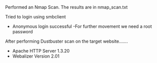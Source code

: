 Performed an Nmap Scan. The results are in nmap_scan.txt


Tried to login using smbclient
-  Anonymous login successful
-For further movement we need a root password

After performing Dustbuster scan on the target website.......
- Apache HTTP Server 1.3.20
- Webalizer Version 2.01



